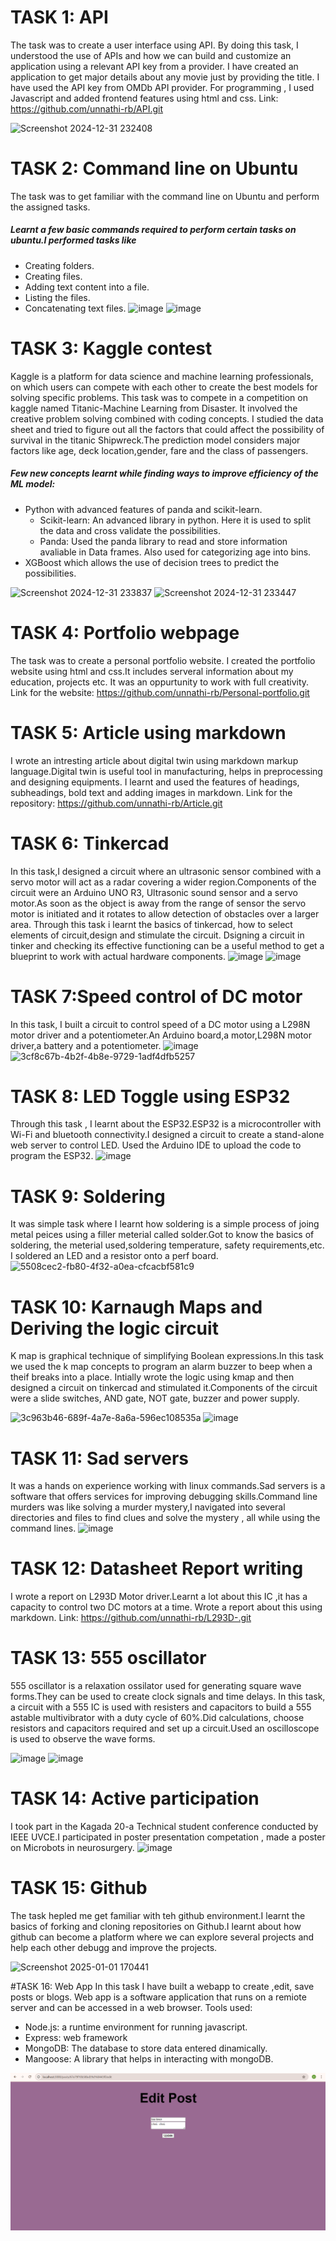 # TASK 1: API 
The task was to create a user interface using API.
By doing this task, I understood the use of APIs and how we can build and customize an application using a relevant API key from a provider.
I have created an application to get major details about any movie just by providing the title. I have used the API key from OMDb API provider.
For programming , I used Javascript and added frontend features using html and css.
Link: https://github.com/unnathi-rb/API.git

![Screenshot 2024-12-31 232408](https://github.com/user-attachments/assets/e5231a07-a5a1-452b-a211-30b968175e35)

# TASK 2: Command line on Ubuntu
The task was to get familiar with the command line on Ubuntu and perform the assigned tasks.
##### Learnt a few basic commands required to perform certain tasks on ubuntu.I performed tasks like
- Creating folders.
- Creating files.
- Adding text content into a file.
- Listing the files.
- Concatenating text files.
![image](https://github.com/user-attachments/assets/b27974e9-d8dc-4f73-8323-0f123bc9f056)
![image](https://github.com/user-attachments/assets/3544c547-1932-4293-8790-cced10c3ed3e)

# TASK 3: Kaggle contest
Kaggle is a platform for data science and machine learning professionals, on which users can compete with each other to create the best models for solving specific problems.
This task was to compete in a competition on kaggle named Titanic-Machine Learning from Disaster. It involved the creative problem solving combined with coding concepts. I studied the data sheet and tried to figure out all the factors that could affect the possibility of survival in the titanic Shipwreck.The prediction model considers major factors like age, deck location,gender, fare and the class of passengers.

##### Few new concepts learnt while finding ways to improve efficiency of the ML model:
- Python with advanced features of panda and scikit-learn.
  - Scikit-learn: An advanced library in python. Here it is used to split the data and cross validate the possibilities.
  - Panda: Used the panda library to read and store information avaliable in Data frames. Also used for categorizing age into bins.
- XGBoost which allows the use of decision trees to predict the possibilities.
  
![Screenshot 2024-12-31 233837](https://github.com/user-attachments/assets/8af7d8bd-29ba-4648-b255-8eb48e101a6c)
![Screenshot 2024-12-31 233447](https://github.com/user-attachments/assets/48913638-fdc8-424f-b06f-3b6014e79eaf)


# TASK 4: Portfolio webpage
The task was to create a personal portfolio website.
I created the portfolio website using html and css.It includes serveral information about my education, projects etc. It was an oppurtunity to work with full creativity.
Link for the website:
https://github.com/unnathi-rb/Personal-portfolio.git

# TASK 5: Article using markdown
I wrote an intresting article about digital twin using markdown markup language.Digital twin is useful tool in manufacturing, helps in preprocessing and designing equipments.
I learnt and used the features of headings, subheadings, bold text and adding images in markdown.
Link for the repository:
https://github.com/unnathi-rb/Article.git

# TASK 6: Tinkercad
In this task,I designed a circuit where an ultrasonic sensor combined with a servo motor will act as a radar covering a wider region.Components of the circuit were an Arduino UNO R3, Ultrasonic sound sensor and a servo motor.As soon as the object is away from the range of sensor the servo motor is initiated and it rotates to allow detection of obstacles over a larger area. 
Through this task i learnt the basics of tinkercad, how to select elements of circuit,design and stimulate the circuit. Dsigning a circuit in tinker and checking its effective functioning can be a useful method to get a blueprint to work with actual hardware components.
![image](https://github.com/user-attachments/assets/c2864462-967e-40c7-b106-72adff220d9c)
![image](https://github.com/user-attachments/assets/17725382-f21b-4e7e-a56f-57a1282474ea)


# TASK 7:Speed control of DC motor
In this task, I built a circuit to control speed of a DC motor using a L298N motor driver and a potentiometer.An Arduino board,a motor,L298N motor driver,a battery and a potentiometer.
![image](https://github.com/user-attachments/assets/23a0bdc0-ca99-46b8-bc4b-7ce7185e9309)
![3cf8c67b-4b2f-4b8e-9729-1adf4dfb5257](https://github.com/user-attachments/assets/c7f472e6-cee8-414e-a23f-192c716ef21e)

# TASK 8: LED Toggle using ESP32
Through this task , I learnt about the ESP32.ESP32 is a microcontroller with Wi-Fi and bluetooth connectivity.I designed a circuit to create a stand-alone web server to control LED. Used the Arduino IDE to upload the code to program the ESP32.
![image](https://github.com/user-attachments/assets/e6ac7934-d16b-4e5e-ad2e-a76af01ce09f)

# TASK 9: Soldering
It was simple task where I learnt how soldering is a simple process of joing metal peices using a filler meterial called solder.Got to know the basics of soldering, the meterial used,soldering temperature, safety requirements,etc. I soldered an LED and a resistor onto a perf board.
![5508cec2-fb80-4f32-a0ea-cfcacbf581c9](https://github.com/user-attachments/assets/4d8c6cba-fe1b-495e-9308-c9bd4311d196)

# TASK 10: Karnaugh Maps and Deriving the logic circuit
K map is graphical technique of simplifying Boolean expressions.In this task we used the k map concepts to program an alarm buzzer to beep when a theif breaks into a place. Intially wrote the logic using kmap and then designed a circuit on tinkercad and stimulated it.Components of the circuit were a slide switches, AND gate, NOT gate, buzzer and power supply.

![3c963b46-689f-4a7e-8a6a-596ec108535a](https://github.com/user-attachments/assets/25ae6efd-2d6a-4f30-94f5-d33a5c5c69b5)
![image](https://github.com/user-attachments/assets/0bf32a9c-8767-4529-9fe3-5073033722d8)


# TASK 11: Sad servers
It was a hands on experience working with linux commands.Sad servers is a software that offers services for improving debugging skills.Command line murders was like solving a murder mystery,I navigated into several directories and files to find clues and solve the mystery , all while using the command lines.
![image](https://github.com/user-attachments/assets/21a05355-1a77-4bd0-8466-ca4e5717f56d)


# TASK 12: Datasheet Report writing
I wrote a report on L293D Motor driver.Learnt a lot about this IC ,it has a capacity to control two DC motors at a time. Wrote a report about this using markdown.
Link: https://github.com/unnathi-rb/L293D-.git


# TASK 13: 555 oscillator
555 oscillator is a relaxation ossilator used for generating square wave forms.They can be used to create clock signals and time delays.
In this task, a circuit with a 555 IC is used with resisters and capacitors to build a 555 astable multivibrator with a duty cycle of 60%.Did calculations, choose resistors and capacitors required and set up a circuit.Used an oscilloscope is used to observe the wave forms.

![image](https://github.com/user-attachments/assets/a7fdee23-f6be-45ef-b878-cef6dd06a0fb)
![image](https://github.com/user-attachments/assets/8156c7a3-db21-4058-9797-b83fdcded3cc)

# TASK 14: Active participation
I took part in the Kagada 20-a Technical student conference conducted by IEEE UVCE.I participated in poster presentation competation , made a poster on Microbots in neurosurgery.
![image](https://github.com/user-attachments/assets/781b8fe5-f88c-4a70-91a7-08a038849bcf)


# TASK 15: Github
The task hepled me get familiar with teh github environment.I learnt the basics of forking and cloning repositories on Github.I learnt about how github can become a platform where we can explore several projects and help each other debugg and improve the projects.

![Screenshot 2025-01-01 170441](https://github.com/user-attachments/assets/828c90ff-fb24-46ac-b285-6bc207710a83)

#TASK 16: Web App
In this task I have built a webapp to create ,edit, save posts or blogs. Web app is a software application that runs on a remiote server and can be accessed in a web browser. Tools used:
- Node.js: a runtime environment for running javascript.
- Express: web framework 
- MongoDB: The database to store data entered dinamically.
- Mangoose: A library that helps in interacting with mongoDB.

![image](https://github.com/unnathi-rb/report-marvel/blob/main/Screenshot%202025-03-29%20125012.png?raw=true)





